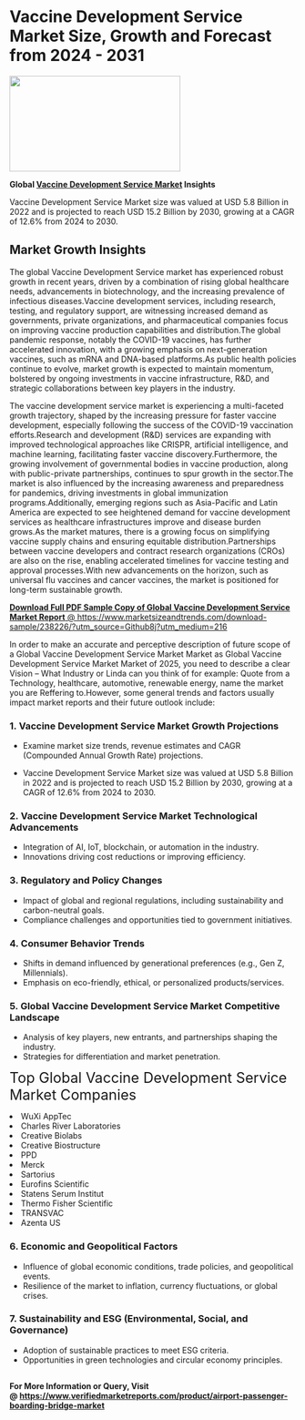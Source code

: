 <H1>Vaccine Development Service Market Size, Growth and Forecast from 2024 - 2031</H1><img class="aligncenter size-medium wp-image-584254" src="https://thirdeyenews.in/wp-content/uploads/2024/09/Global-Market-Research-300x168.jpeg" alt="" width="300" height="168" /><p><strong>Global&nbsp;<a href="https://www.marketsizeandtrends.com/download-sample/238226/?utm_source=Github8j?utm_medium=216">Vaccine Development Service Market</a> Insights</strong></p><p>Vaccine Development Service Market size was valued at USD 5.8 Billion in 2022 and is projected to reach USD 15.2 Billion by 2030, growing at a CAGR of 12.6% from 2024 to 2030.</p><p><h2>Market Growth Insights</h2> <p>The global Vaccine Development Service market has experienced robust growth in recent years, driven by a combination of rising global healthcare needs, advancements in biotechnology, and the increasing prevalence of infectious diseases.Vaccine development services, including research, testing, and regulatory support, are witnessing increased demand as governments, private organizations, and pharmaceutical companies focus on improving vaccine production capabilities and distribution.The global pandemic response, notably the COVID-19 vaccines, has further accelerated innovation, with a growing emphasis on next-generation vaccines, such as mRNA and DNA-based platforms.As public health policies continue to evolve, market growth is expected to maintain momentum, bolstered by ongoing investments in vaccine infrastructure, R&D, and strategic collaborations between key players in the industry.</p> <p><a href="#"></a></p> <p>The vaccine development service market is experiencing a multi-faceted growth trajectory, shaped by the increasing pressure for faster vaccine development, especially following the success of the COVID-19 vaccination efforts.Research and development (R&D) services are expanding with improved technological approaches like CRISPR, artificial intelligence, and machine learning, facilitating faster vaccine discovery.Furthermore, the growing involvement of governmental bodies in vaccine production, along with public-private partnerships, continues to spur growth in the sector.The market is also influenced by the increasing awareness and preparedness for pandemics, driving investments in global immunization programs.Additionally, emerging regions such as Asia-Pacific and Latin America are expected to see heightened demand for vaccine development services as healthcare infrastructures improve and disease burden grows.As the market matures, there is a growing focus on simplifying vaccine supply chains and ensuring equitable distribution.Partnerships between vaccine developers and contract research organizations (CROs) are also on the rise, enabling accelerated timelines for vaccine testing and approval processes.With new advancements on the horizon, such as universal flu vaccines and cancer vaccines, the market is positioned for long-term sustainable growth.<p><a href="#"></p><p><span class=""><strong>Download Full PDF Sample Copy of Global Vaccine Development Service Market Report</strong> @ <a href="https://www.marketsizeandtrends.com/download-sample/238226/?utm_source=Github8j?utm_medium=216" target="_blank">https://www.marketsizeandtrends.com/download-sample/238226/?utm_source=Github8j?utm_medium=216</a></span></p><p>In order to make an accurate and perceptive description of future scope of a Global&nbsp;Vaccine Development Service Market Market as Global&nbsp;Vaccine Development Service Market Market of 2025, you need to describe a clear Vision &ndash; What Industry or Linda can you think of for example: Quote from a Technology, healthcare, automotive, renewable energy, name the market you are Reffering to.However, some general trends and factors usually impact market reports and their future outlook include:</p><h3>1.&nbsp;<strong>Vaccine Development Service Market Growth Projections</strong></h3><ul><li>Examine market size trends, revenue estimates and CAGR (Compounded Annual Growth Rate) projections.</li><li><p>Vaccine Development Service Market size was valued at USD 5.8 Billion in 2022 and is projected to reach USD 15.2 Billion by 2030, growing at a CAGR of 12.6% from 2024 to 2030.</p></li></ul><h3>2.&nbsp;<strong>Vaccine Development Service Market Technological Advancements</strong></h3><ul><li>Integration of AI, IoT, blockchain, or automation in the industry.</li><li>Innovations driving cost reductions or improving efficiency.</li></ul><h3>3.&nbsp;<strong>Regulatory and Policy Changes</strong></h3><ul><li>Impact of global and regional regulations, including sustainability and carbon-neutral goals.</li><li>Compliance challenges and opportunities tied to government initiatives.</li></ul><h3>4.&nbsp;<strong>Consumer Behavior Trends</strong></h3><ul><li>Shifts in demand influenced by generational preferences (e.g., Gen Z, Millennials).</li><li>Emphasis on eco-friendly, ethical, or personalized products/services.</li></ul><h3>5.&nbsp;<strong>Global Vaccine Development Service Market Competitive Landscape</strong></h3><ul><li>Analysis of key players, new entrants, and partnerships shaping the industry.</li><li>Strategies for differentiation and market penetration.</li></ul><p data-pm-slice="1 1 []"><span style="color: inherit; font-family: inherit; font-size: 25px;">Top Global Vaccine Development Service Market Companies</span></p><div class="" data-test-id=""><p><li>WuXi AppTec</li><li> Charles River Laboratories</li><li> Creative Biolabs</li><li> Creative Biostructure</li><li> PPD</li><li> Merck</li><li> Sartorius</li><li> Eurofins Scientific</li><li> Statens Serum Institut</li><li> Thermo Fisher Scientific</li><li> TRANSVAC</li><li> Azenta US</li></p></div><h3>6.&nbsp;<strong>Economic and Geopolitical Factors</strong></h3><ul><li>Influence of global economic conditions, trade policies, and geopolitical events.</li><li>Resilience of the market to inflation, currency fluctuations, or global crises.</li></ul><h3>7.&nbsp;<strong>Sustainability and ESG (Environmental, Social, and Governance)</strong></h3><ul><li>Adoption of sustainable practices to meet ESG criteria.</li><li>Opportunities in green technologies and circular economy principles.</li></ul><h2><strong style="font-size: 14px;">For More Information or Query, Visit @&nbsp;</strong><a style="background-color: #ffffff; font-size: 14px;" href="https://www.marketsizeandtrends.com/report/vaccine-development-service-market/" target="_blank">https://www.verifiedmarketreports.com/product/airport-passenger-boarding-bridge-market</a></h2>